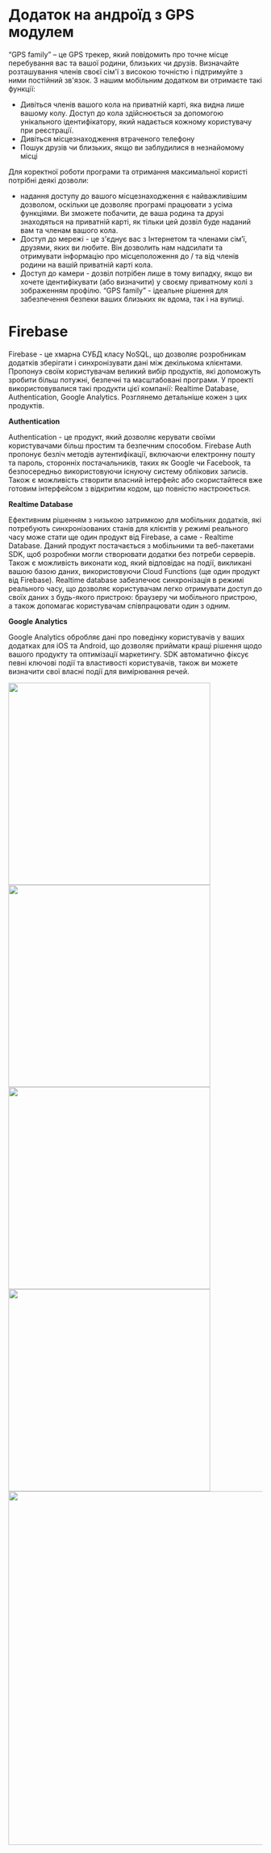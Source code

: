 # Додаток на андроїд з GPS модулем

“GPS family” – це GPS трекер, який повідомить про точне місце перебування вас та вашої родини, близьких чи друзів. Визначайте розташування членів своєї сім'ї з високою точністю і підтримуйте з ними постійний зв'язок. З нашим мобільним додатком ви отримаєте такі функції:
*  Дивіться членів вашого кола на приватній карті, яка видна лише вашому колу. Доступ до кола здійснюється за допомогою унікального ідентифікатору, який надається кожному користувачу при реєстрації. 
*  Дивіться місцезнаходження втраченого телефону
*  Пошук друзів чи близьких, якщо ви заблудилися в незнайомому місці

Для коректної роботи програми та отримання максимальної користі потрібні деякі дозволи:

*  надання доступу до вашого місцезнаходження є найважливішим дозволом, оскільки це дозволяє програмі працювати з усіма функціями. Ви зможете побачити, де ваша родина та друзі знаходяться на приватній карті, як тільки цей дозвіл буде наданий вам та членам вашого кола.
*  Доступ до мережі - це з'єднує вас з Інтернетом та членами сім’ї, друзями, яких ви любите. Він дозволить нам надсилати та отримувати інформацію про місцеположення до / та від членів родини на вашій приватній карті кола.
*  Доступ до камери - дозвіл потрібен лише в тому випадку, якщо ви хочете ідентифікувати (або визначити) у своєму приватному колі з зображенням профілю.
“GPS family” - ідеальне рішення для забезпечення безпеки ваших близьких як вдома, так і на вулиці.


# Firebase

Firebase - це хмарна СУБД класу NoSQL, що дозволяє розробникам додатків зберігати і синхронізувати дані між декількома клієнтами. Пропонуэ своїм користувачам великий вибір продуктів, які допоможуть зробити більш потужні, безпечні та масштабовані програми. У проекті використовувалися такі продукти цієї компанії: Realtime Database, Authentication, Google Analytics. Розглянемо детальніше кожен з цих продуктів.

**Authentication**

Authentication - це продукт, який дозволяє керувати своїми користувачами більш простим та безпечним способом. Firebase Auth пропонує безліч методів аутентифікації, включаючи електронну пошту та пароль, сторонніх постачальників, таких як Google чи Facebook, та безпосередньо використовуючи існуючу систему облікових записів. Також є можливість створити власний інтерфейс або скористайтеся вже готовим інтерфейсом з відкритим кодом, що повністю настроюється.

**Realtime Database**

Eфективним рішенням з низькою затримкою для мобільних додатків, які потребують синхронізованих станів для клієнтів у режимі реального часу може стати ще один продукт від Firebase, а саме - Realtime Database. Даний продукт постачається з мобільними та веб-пакетами SDK, щоб розробнки могли створювати додатки без потреби серверів. Також є можливість виконати код, який відповідає на події, викликані вашою базою даних, використовуючи Cloud Functions (ще один продукт від Firebase).
Realtime database забезпечює синхронізація в режимі реального часу, що дозволяє користувачам легко отримувати доступ до своїх даних з будь-якого пристрою: браузеру чи мобільного пристрою, а також допомагає користувачам співпрацювати один з одним.

**Google Analytics**

Google Analytics обробляє дані про поведінку користувачів у ваших додатках для iOS та Android, що дозволяє приймати кращі рішення щодо вашого продукту та оптимізації маркетингу. SDK автоматично фіксує певні ключові події та властивості користувачів, також ви можете визначити свої власні події для вимірювання речей.

<img src="https://github.com/hermananenko/images/raw/master/1.jpg" width="400">  <img src="https://github.com/hermananenko/images/raw/master/2.jpg" width="400">
<img src="https://github.com/hermananenko/images/raw/master/3.jpg" width="400">  <img src="https://github.com/hermananenko/images/raw/master/4.jpg" width="400">
<img src="https://github.com/hermananenko/images/raw/master/5.jpg" width="700">
